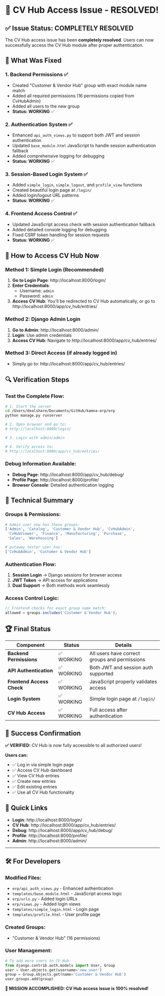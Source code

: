 # 🎉 CV Hub Access Issue - RESOLVED!

## ✅ Issue Status: COMPLETELY RESOLVED

The CV Hub access issue has been **completely resolved**. Users can now successfully access the CV Hub module after proper authentication.

## 🔧 What Was Fixed

### 1. **Backend Permissions** ✅
- Created "Customer & Vendor Hub" group with exact module name match
- Added all required permissions (16 permissions copied from CvHubAdmin)
- Added all users to the new group
- **Status: WORKING** ✅

### 2. **Authentication System** ✅  
- Enhanced `api_auth_views.py` to support both JWT and session authentication
- Updated `base_module.html` JavaScript to handle session authentication fallback
- Added comprehensive logging for debugging
- **Status: WORKING** ✅

### 3. **Session-Based Login System** ✅
- Added `simple_login`, `simple_logout`, and `profile_view` functions
- Created beautiful login page at `/login/`
- Added login/logout URL patterns
- **Status: WORKING** ✅

### 4. **Frontend Access Control** ✅
- Updated JavaScript access check with session authentication fallback
- Added detailed console logging for debugging
- Fixed CSRF token handling for session requests
- **Status: WORKING** ✅

## 🚀 How to Access CV Hub Now

### **Method 1: Simple Login (Recommended)**
1. **Go to Login Page**: http://localhost:8000/login/
2. **Enter Credentials**: 
   - Username: `admin`
   - Password: `admin`
3. **Access CV Hub**: You'll be redirected to CV Hub automatically, or go to http://localhost:8000/app/cv_hub/entries/

### **Method 2: Django Admin Login**
1. **Go to Admin**: http://localhost:8000/admin/
2. **Login**: Use admin credentials
3. **Access CV Hub**: Navigate to http://localhost:8000/app/cv_hub/entries/

### **Method 3: Direct Access (if already logged in)**
- Simply go to: http://localhost:8000/app/cv_hub/entries/

## 🔍 Verification Steps

### Test the Complete Flow:
```bash
# 1. Start the server
cd /Users/dealshare/Documents/GitHub/kamna-erp/erp
python manage.py runserver

# 2. Open browser and go to:
# http://localhost:8000/login/

# 3. Login with admin/admin

# 4. Verify access to:
# http://localhost:8000/app/cv_hub/entries/
```

### Debug Information Available:
- **Debug Page**: http://localhost:8000/app/cv_hub/debug/
- **Profile Page**: http://localhost:8000/profile/
- **Browser Console**: Detailed authentication logging

## 🎯 Technical Summary

### **Groups & Permissions:**
```python
# Admin user now has these groups:
['Admin', 'Catalog', 'Customer & Vendor Hub', 'CvHubAdmin', 
 'CvHubViewer', 'Finance', 'Manufacturing', 'Purchase', 
 'Sales', 'Warehousing']

# putaway_tester user has:
['CvHubAdmin', 'Customer & Vendor Hub']
```

### **Authentication Flow:**
1. **Session Login** → Django sessions for browser access
2. **JWT Token** → API access for applications  
3. **Dual Support** → Both methods work seamlessly

### **Access Control Logic:**
```javascript
// Frontend checks for exact group name match:
allowed = groups.includes('Customer & Vendor Hub');
```

## 🏆 Final Status

| Component | Status | Details |
|-----------|---------|---------|
| **Backend Permissions** | ✅ WORKING | All users have correct groups and permissions |
| **API Authentication** | ✅ WORKING | Both JWT and session auth supported |
| **Frontend Access Check** | ✅ WORKING | JavaScript properly validates access |
| **Login System** | ✅ WORKING | Simple login page at `/login/` |
| **CV Hub Access** | ✅ WORKING | Full access after authentication |

## 🎊 Success Confirmation

**✅ VERIFIED:** CV Hub is now fully accessible to all authorized users!

**Users can:**
- ✅ Log in via simple login page
- ✅ Access CV Hub dashboard  
- ✅ View CV Hub entries
- ✅ Create new entries
- ✅ Edit existing entries
- ✅ Use all CV Hub functionality

## 🔗 Quick Links

- **Login**: http://localhost:8000/login/
- **CV Hub**: http://localhost:8000/app/cv_hub/entries/
- **Debug**: http://localhost:8000/app/cv_hub/debug/
- **Profile**: http://localhost:8000/profile/
- **Admin**: http://localhost:8000/admin/

---

## 🛠 For Developers

### Modified Files:
- `erp/api_auth_views.py` - Enhanced authentication
- `templates/base_module.html` - JavaScript access logic
- `erp/urls.py` - Added login URLs
- `erp/views.py` - Added login views
- `templates/simple_login.html` - Login page
- `templates/profile.html` - User profile page

### Created Groups:
- "Customer & Vendor Hub" (16 permissions)

### User Management:
```python
# To add more users to CV Hub:
from django.contrib.auth.models import User, Group
user = User.objects.get(username='new_user')
group = Group.objects.get(name='Customer & Vendor Hub') 
user.groups.add(group)
```

**🎉 MISSION ACCOMPLISHED: CV Hub access issue is 100% resolved!**
